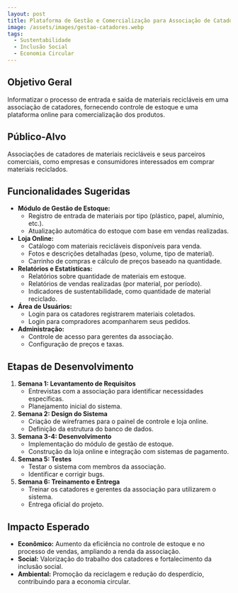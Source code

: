 ```yaml
---
layout: post
title: Plataforma de Gestão e Comercialização para Associação de Catadores
image: /assets/images/gestao-catadores.webp
tags:
  - Sustentabilidade
  - Inclusão Social
  - Economia Circular
---
```

## Objetivo Geral
Informatizar o processo de entrada e saída de materiais recicláveis em uma associação de catadores, fornecendo controle de estoque e uma plataforma online para comercialização dos produtos.

## Público-Alvo
Associações de catadores de materiais recicláveis e seus parceiros comerciais, como empresas e consumidores interessados em comprar materiais reciclados.

## Funcionalidades Sugeridas
- **Módulo de Gestão de Estoque:**
  - Registro de entrada de materiais por tipo (plástico, papel, alumínio, etc.).
  - Atualização automática do estoque com base em vendas realizadas.
- **Loja Online:**
  - Catálogo com materiais recicláveis disponíveis para venda.
  - Fotos e descrições detalhadas (peso, volume, tipo de material).
  - Carrinho de compras e cálculo de preços baseado na quantidade.
- **Relatórios e Estatísticas:**
  - Relatórios sobre quantidade de materiais em estoque.
  - Relatórios de vendas realizadas (por material, por período).
  - Indicadores de sustentabilidade, como quantidade de material reciclado.
- **Área de Usuários:**
  - Login para os catadores registrarem materiais coletados.
  - Login para compradores acompanharem seus pedidos.
- **Administração:**
  - Controle de acesso para gerentes da associação.
  - Configuração de preços e taxas.

## Etapas de Desenvolvimento
1. **Semana 1: Levantamento de Requisitos**
   - Entrevistas com a associação para identificar necessidades específicas.
   - Planejamento inicial do sistema.
2. **Semana 2: Design do Sistema**
   - Criação de wireframes para o painel de controle e loja online.
   - Definição da estrutura do banco de dados.
3. **Semana 3-4: Desenvolvimento**
   - Implementação do módulo de gestão de estoque.
   - Construção da loja online e integração com sistemas de pagamento.
4. **Semana 5: Testes**
   - Testar o sistema com membros da associação.
   - Identificar e corrigir bugs.
5. **Semana 6: Treinamento e Entrega**
   - Treinar os catadores e gerentes da associação para utilizarem o sistema.
   - Entrega oficial do projeto.

## Impacto Esperado
- **Econômico:** Aumento da eficiência no controle de estoque e no processo de vendas, ampliando a renda da associação.
- **Social:** Valorização do trabalho dos catadores e fortalecimento da inclusão social.
- **Ambiental:** Promoção da reciclagem e redução do desperdício, contribuindo para a economia circular.

